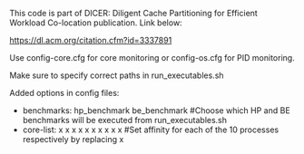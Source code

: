 This code is part of DICER: Diligent Cache Partitioning for Efficient Workload Co-location publication. Link below:

https://dl.acm.org/citation.cfm?id=3337891

Use config-core.cfg for core monitoring or config-os.cfg for PID monitoring.

Make sure to specify correct paths in run_executables.sh


Added options in config files:
- benchmarks: hp_benchmark be_benchmark     #Choose which HP and BE benchmarks will be executed from run_executables.sh
- core-list: x x x x x x x x x x      #Set affinity for each of the 10 processes respectively by replacing x
